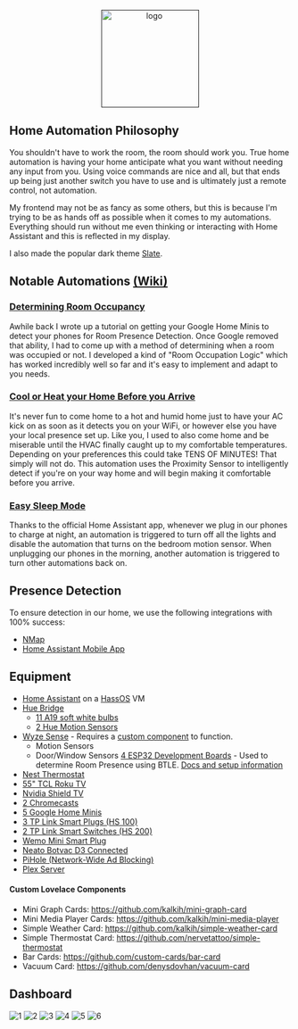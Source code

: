 <p align="center">
  <a href=""><img src="https://www.home-assistant.io/images/home-assistant-logo.svg" alt="logo" width="175"></a>
</p>

## Home Automation Philosophy
You shouldn't have to work the room, the room should work you. True home automation is having your home anticipate what you want without needing any input from you. Using voice commands are nice and all, but that ends up being just another switch you have to use and is ultimately just a remote control, not automation.

My frontend may not be as fancy as some others, but this is because I'm trying to be as hands off as possible when it comes to my automations. Everything should run without me even thinking or interacting with Home Assistant and this is reflected in my display.

I also made the popular dark theme [Slate](https://github.com/seangreen2/slate_theme).

## Notable Automations [(Wiki)](https://github.com/seangreen2/home_assistant/wiki)

### [Determining Room Occupancy](https://github.com/seangreen2/home_assistant/wiki/Detecting-Room-Occupation)
Awhile back I wrote up a tutorial on getting your Google Home Minis to detect your phones for Room Presence Detection. Once Google removed that ability, I had to come up with a method of determining when a room was occupied or not. I developed a kind of "Room Occupation Logic" which has worked incredibly well so far and it's easy to implement and adapt to you needs.

### [Cool or Heat your Home Before you Arrive](https://github.com/seangreen2/home_assistant/wiki/Beat-the-Heat-and-Begin-Cooling-your-Home-before-you-Arrive)
It's never fun to come home to a hot and humid home just to have your AC kick on as soon as it detects you on your WiFi, or however else you have your local presence set up. Like you, I used to also come home and be miserable until the HVAC finally caught up to my comfortable temperatures. Depending on your preferences this could take TENS OF MINUTES! That simply will not do. This automation uses the Proximity Sensor to intelligently detect if you're on your way home and will begin making it comfortable before you arrive.

### [Easy Sleep Mode](https://github.com/seangreen2/home_assistant/wiki/Easy-Sleep-Mode-with-Home-Assistant)
Thanks to the official Home Assistant app, whenever we plug in our phones to charge at night, an automation is triggered to turn off all the lights and disable the automation that turns on the bedroom motion sensor. When unplugging our phones in the morning, another automation is triggered to turn other automations back on.

## Presence Detection
To ensure detection in our home, we use the following integrations with 100% success:
- [NMap](https://www.home-assistant.io/integrations/nmap_tracker/)
- [Home Assistant Mobile App](https://www.home-assistant.io/integrations/mobile_app/)

## Equipment
- [Home Assistant](https://www.home-assistant.io/) on a [HassOS](https://www.home-assistant.io/hassio/installation/) VM
- [Hue Bridge](https://amzn.to/30v9YND)
  - [11 A19 soft white bulbs](https://amzn.to/2LIFW4F)
  - [2 Hue Motion Sensors](https://amzn.to/2JmF1FE)
- [Wyze Sense](https://wyze.com/wyze-sense.html) - Requires a [custom component](https://github.com/kevinvincent/ha-wyzesense) to function.
  - Motion Sensors
  - Door/Window Sensors
  [4 ESP32 Development Boards](https://amazon.com/gp/product/B086MLNH7N/ref=ppx_yo_dt_b_asin_title_o04_s01?ie=UTF8&psc=1) - Used to determine Room Presence using BTLE. [Docs and setup information](https://jptrsn.github.io/ESP32-mqtt-room/)
- [Nest Thermostat](https://amzn.to/2YELTn2)
- [55" TCL Roku TV](https://amzn.to/2XAYIlK)
- [Nvidia Shield TV](https://amazon.com/gp/product/B07YP94PBJ/ref=ppx_yo_dt_b_asin_title_o06_s00?ie=UTF8&psc=1)
- [2 Chromecasts](https://store.google.com/us/product/chromecast?hl=en-US)
- [5 Google Home Minis](https://store.google.com/product/google_home_mini)
- [3 TP Link Smart Plugs (HS 100)](https://amzn.to/2XAKm4J)
- [2 TP Link Smart Switches (HS 200)](https://amzn.to/2Xyo8vy)
- [Wemo Mini Smart Plug](https://amzn.to/2JmSkpw)
- [Neato Botvac D3 Connected](https://amzn.to/30oP7v8)
- [PiHole (Network-Wide Ad Blocking)](https://pi-hole.net/)
- [Plex Server](https://www.plex.tv/)

#### Custom Lovelace Components
- Mini Graph Cards: https://github.com/kalkih/mini-graph-card
- Mini Media Player Cards: https://github.com/kalkih/mini-media-player
- Simple Weather Card: https://github.com/kalkih/simple-weather-card
- Simple Thermostat Card: https://github.com/nervetattoo/simple-thermostat
- Bar Cards: https://github.com/custom-cards/bar-card
- Vacuum Card: https://github.com/denysdovhan/vacuum-card

## Dashboard
![1](https://i.imgur.com/KkvRDnq.png)
![2](https://i.imgur.com/wEsk3A3.jpg)
![3](https://i.imgur.com/BQvqYws.jpg)
![4](https://i.imgur.com/QBElzUy.jpg)
![5](https://i.imgur.com/IvoGo6C.png)
![6](https://i.imgur.com/v49UR9O.png)
